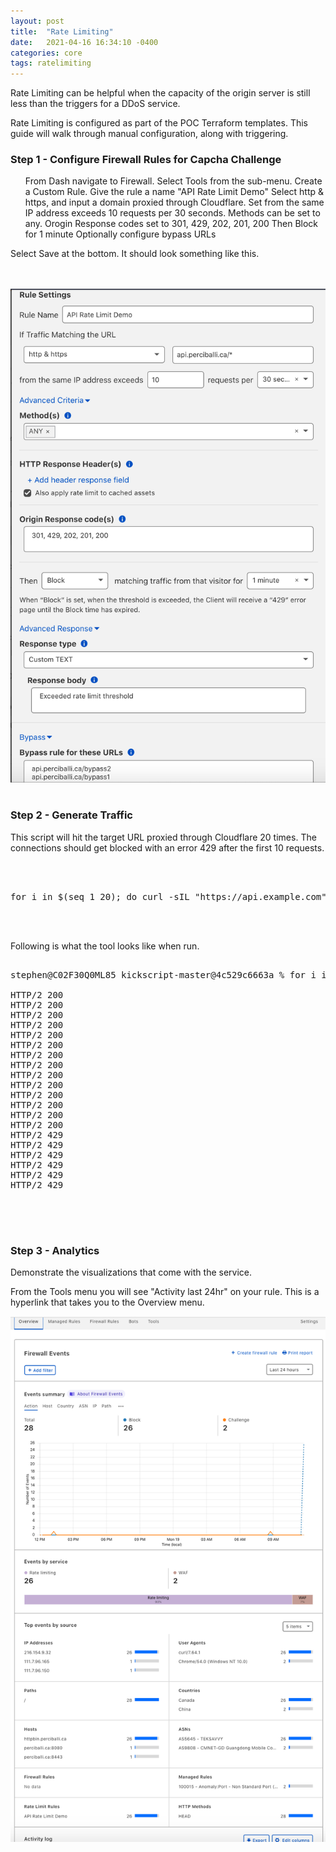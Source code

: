 ```yaml
---
layout: post
title:  "Rate Limiting"
date:   2021-04-16 16:34:10 -0400
categories: core 
tags: ratelimiting
---
```

<p>
Rate Limiting can be helpful when the capacity of the origin server is still less than the triggers for a DDoS service.
</p>

<p>
Rate Limiting is configured as part of the POC Terraform templates. This guide will walk through manual configuration, along with triggering.
</p>

<h3>Step 1 - Configure Firewall Rules for Capcha Challenge</h3>

<ul>
From Dash navigate to Firewall.
Select Tools from the sub-menu.
Create a Custom Rule.
Give the rule a name "API Rate Limit Demo"
Select http & https, and input a domain proxied through Cloudflare.
Set from the same IP address exceeds 10 requests per 30 seconds.
Methods can be set to any.
Orogin Response codes set to 301, 429, 202, 201, 200
Then Block for 1 minute
Optionally configure bypass URLs
</ul>


<p>
Select Save at the bottom. It should look something like this.
</p>
<br><br>
<img src ="/images/ratelimiting.png">

<br>
<br>

<h3>Step 2 - Generate Traffic</h3>

<p>
This script will hit the target URL proxied through Cloudflare 20 times. The connections should get blocked with an error 429 after the first 10 requests.
<p>
<br>
<br>

<pre>
for i in $(seq 1 20); do curl -sIL "https://api.example.com" | grep -i '^HTTP'; done
</pre>

<br>
<br>

<p>
Following is what the tool looks like when run.
</p>

<pre>

stephen@C02F30Q0ML85 kickscript-master@4c529c6663a % for i in $(seq 1 20); do curl -sIL "https://httpbin.perciballi.ca" | grep -i '^HTTP'; done

HTTP/2 200 
HTTP/2 200 
HTTP/2 200 
HTTP/2 200 
HTTP/2 200 
HTTP/2 200 
HTTP/2 200 
HTTP/2 200 
HTTP/2 200 
HTTP/2 200 
HTTP/2 200 
HTTP/2 200 
HTTP/2 200 
HTTP/2 200 
HTTP/2 429 
HTTP/2 429 
HTTP/2 429 
HTTP/2 429 
HTTP/2 429 
HTTP/2 429 

</pre>

<br>
<br>
<h3>Step 3 - Analytics</h3>

<p>
Demonstrate the visualizations that come with the service.
</p>
<p>
From the Tools menu you will see "Activity last 24hr" on your rule. This is a hyperlink that takes you to the Overview menu.
</p>

<img src="/images/ratelimiting-analytics.png">


<!-- Cloudflare Web Analytics --><script defer src='https://static.cloudflareinsights.com/beacon.min.js' data-cf-beacon='{"token": "3ff248322f9d497f8802ebf7d47130c1"}'></script><!-- End Cloudflare Web Analytics -->

